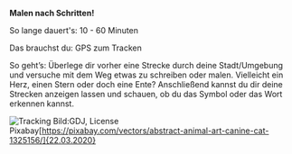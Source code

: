 **Malen nach Schritten!**

So lange dauert's: 10 - 60 Minuten

Das brauchst du: GPS zum Tracken

So geht’s: Überlege dir vorher eine Strecke durch deine Stadt/Umgebung und versuche mit dem Weg etwas zu schreiben oder malen. Vielleicht ein Herz, einen Stern oder doch eine Ente? Anschließend kannst du dir deine Strecken anzeigen lassen und schauen, ob du das Symbol oder das Wort erkennen kannst.

![Tracking](https://cdn.pixabay.com/photo/2016/04/12/19/32/abstract-1325156_1280.png)
Bild:GDJ, License Pixabay[https://pixabay.com/vectors/abstract-animal-art-canine-cat-1325156/]{22.03.2020}
